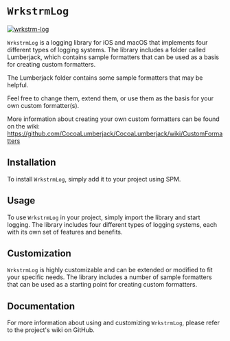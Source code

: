 # `WrkstrmLog`

[![wrkstrm-log](https://github.com/wrkstrm/laussat/actions/workflows/wrkstrm-log-build.yml/badge.svg)](https://github.com/wrkstrm/laussat/actions/workflows/wrkstrm-log-build.yml)

`WrkstrmLog` is a logging library for iOS and macOS that implements four different types of logging systems. The library includes a folder called Lumberjack, which contains sample formatters that can be used as a basis for creating custom formatters.

The Lumberjack folder contains some sample formatters that may be helpful.

Feel free to change them, extend them, or use them as the basis for your own custom formatter(s).

More information about creating your own custom formatters can be found on the wiki:
https://github.com/CocoaLumberjack/CocoaLumberjack/wiki/CustomFormatters

## Installation

To install `WrkstrmLog`, simply add it to your project using SPM.

## Usage

To use `WrkstrmLog` in your project, simply import the library and start logging. The library includes four different types of logging systems, each with its own set of features and benefits.

## Customization

`WrkstrmLog` is highly customizable and can be extended or modified to fit your specific needs. The library includes a number of sample formatters that can be used as a starting point for creating custom formatters.

## Documentation

For more information about using and customizing `WrkstrmLog`, please refer to the project's wiki on GitHub.
